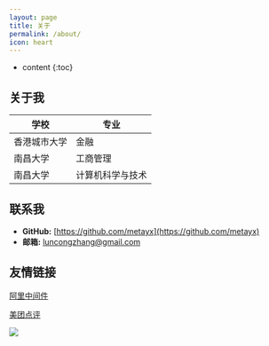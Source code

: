 ```yaml
---
layout: page
title: 关于
permalink: /about/
icon: heart
---
```


* content
{:toc}

## 关于我

|  学校   | 专业  |
|  ----  | ----  |
| 香港城市大学 | 金融  |
| 南昌大学  | 工商管理  |
| 南昌大学  | 计算机科学与技术  |

## 联系我

* **GitHub:** [https://github.com/metayx](https://github.com/metayx)
* **邮箱:** luncongzhang@gmail.com

## 友情链接


[阿里中间件](http://jm.taobao.org/)

[美团点评](https://tech.meituan.com/)

![](https://i.loli.net/2018/07/23/5b558352b739a.jpg)

